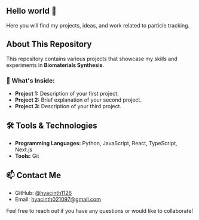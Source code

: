 ## Hello world 👋

Here you will find my projects, ideas, and work related to particle tracking.

## About This Repository
This repository contains various projects that showcase my skills and experiments in **Biomaterials Synthesis**.

### 🚀 What's Inside:
- **Project 1:** Description of your first project.
- **Project 2:** Brief explanation of your second project.
- **Project 3:** Description of your third project.

## 🛠️ Tools & Technologies
- **Programming Languages:** Python, JavaScript, React, TypeScript, Next.js 
- **Tools:** Git

## 📫 Contact Me
- GitHub: [@hyacinth1126](https://github.com/hyacinth1126)
- Email: hyacinth021097@gmail.com

Feel free to reach out if you have any questions or would like to collaborate!
